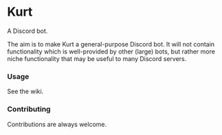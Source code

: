 # Kurt

A Discord bot.

The aim is to make Kurt a general-purpose Discord bot. It will not contain functionality which is well-provided by other (large) bots, but rather more niche functionality that may be useful to many Discord servers.

### Usage

See the wiki.

### Contributing

Contributions are always welcome.